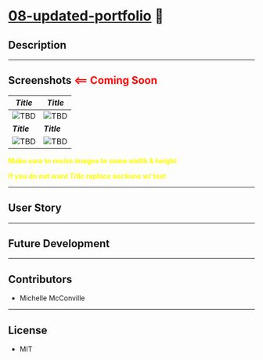 # [**08-updated-portfolio**](tbd) :link:

## Description

---

## Screenshots <span style="color:red">**<== Coming Soon**</span>

| ***Title***          | ***Title***          |
| -------------------- | -------------------- |
| ![TBD](./tbd)        | ![TBD](./tbd)        |
| ***Title***          | ***Title***          |
| ![TBD](./tbd)        | ![TBD](./tbd)        |

<span style="color:yellow">**Make sure to resize images to same width & height**</span>

<span style="color:yellow">**If you do not want ***Title*** replace sections w/ text**</span>

---

## User Story

---

## Future Development

---

## Contributors

* Michelle McConville

---

## License

* MIT